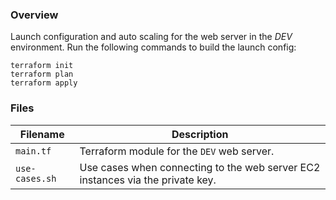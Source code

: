 ### Overview

Launch configuration and auto scaling for the web server in the *DEV* environment.  Run the following commands to 
build the launch config:

```
terraform init
terraform plan
terraform apply
```

### Files

| Filename            | Description                                                                                  |
|---------------------|----------------------------------------------------------------------------------------------|
| `main.tf`           | Terraform module for the `DEV` web server.                                                   |
| `use-cases.sh`      | Use cases when connecting to the web server EC2 instances via the private key.               |